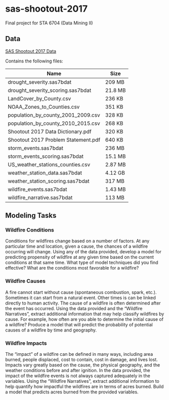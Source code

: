 # sas-shootout-2017
Final project for STA 6704 (Data Mining II)

## Data
[SAS Shootout 2017 Data](http://www.sas.com/events/analytics/us/2017-analytics-shootout-data-package.zip)

Contains the following files:

Name | Size
---- | -----
drought_severity.sas7bdat | 209 MB
drought_severity_scoring.sas7bdat | 21.8 MB
LandCover_by_County.csv | 236 KB
NOAA_Zones_to_Counties.csv | 351 KB
population_by_county_2001_2009.csv | 328 KB
population_by_county_2010_2015.csv | 268 KB
Shootout 2017 Data Dictionary.pdf | 320 KB
Shootout 2017 Problem Statement.pdf | 640 KB
storm_events.sas7bdat | 236 MB
storm_events_scoring.sas7bdat | 15.1 MB
US_weather_stations_counties.csv | 2.87 MB
weather_station_data.sas7bdat | 4.12 GB
weather_station_scoring.sas7bdat | 317 MB
wildfire_events.sas7bdat | 1.43 MB
wildfire_narrative.sas7bdat | 113 MB

## Modeling Tasks

### Wildfire Conditions
Conditions for wildfires change based on a number of factors. At any particular time and location, given a cause, the chances of a wildfire occurring will change. Using any of the data provided, develop a model for predicting propensity of wildfire at any given time based on the current conditions at that same time. What type of model techniques did you find effective? What are the conditions most favorable for a wildfire?

### Wildfire Causes
A fire cannot start without cause (spontaneous combustion, spark, etc.). Sometimes it can start from a natural event. Other times is can be linked directly to human activity. The cause of a wildfire is often determined after the event has occurred. Using the data provided and the “Wildfire Narratives”, extract additional information that may help classify wildfires by cause. For example, how often are you able to determine the initial cause of a wildfire? Produce a model that will predict the probability of potential causes of a wildfire by time and geography.

### Wildfire Impacts
The “impact” of a wildfire can be defined in many ways, including area burned, people displaced, cost to contain, cost in damage, and lives lost. Impacts vary greatly based on the cause, the physical geography, and the weather conditions before and after ignition. In the data provided, the impact of the wildfire events is not always captured adequately in the variables. Using the “Wildfire Narratives”, extract additional information to help quantify how impactful the wildfires are in terms of acres burned. Build a model that predicts acres burned from the provided variables.
